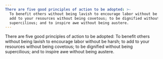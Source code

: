 ```yaml
---
There are five good principles of action to be adopted: >-
  To benefit others without being lavish to encourage labor without be harsh; to
  add to your resources without being covetous; to be dignified without being
  supercilious; and to inspire awe without being austere.
---
```


There are five good principles of action to be adopted: To benefit others without being lavish to encourage labor without be harsh; to add to your resources without being covetous; to be dignified without being supercilious; and to inspire awe without being austere.